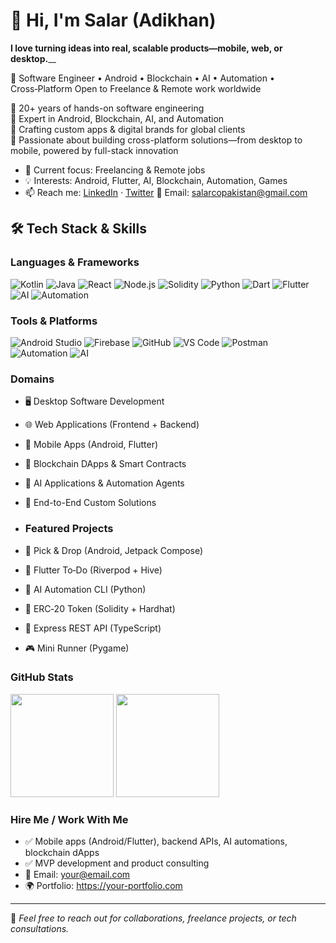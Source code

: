 # 👋 Hi, I'm Salar (Adikhan)

**I love turning ideas into real, scalable products—mobile, web, or desktop.**__


🚀 Software Engineer • Android • Blockchain • AI • Automation • Cross‑Platform
    Open to Freelance & Remote work worldwide

🔧 20+ years of hands-on software engineering  
🚀 Expert in Android, Blockchain, AI, and Automation  
🎯 Crafting custom apps & digital brands for global clients  
🧠 Passionate about building cross-platform solutions—from desktop to mobile, powered by full-stack innovation

- 🔭 Current focus: Freelancing & Remote jobs
- 💡 Interests: Android, Flutter, AI, Blockchain, Automation, Games
- 📫 Reach me: [LinkedIn](https://linkedin.com/in/YOUR_USERNAME) · [Twitter](https://twitter.com/YOUR_USERNAME)
  📧 Email: salarcopakistan@gmail.com

## 🛠️ Tech Stack & Skills

### Languages & Frameworks

![Kotlin](https://img.shields.io/badge/Kotlin-0095D5?style=for-the-badge&logo=kotlin&logoColor=white)
![Java](https://img.shields.io/badge/Java-007396?style=for-the-badge&logo=java&logoColor=white)
![React](https://img.shields.io/badge/React-20232A?style=for-the-badge&logo=react&logoColor=61DAFB)
![Node.js](https://img.shields.io/badge/Node.js-339933?style=for-the-badge&logo=nodedotjs&logoColor=white)
![Solidity](https://img.shields.io/badge/Solidity-363636?style=for-the-badge&logo=solidity&logoColor=white)
![Python](https://img.shields.io/badge/Python-3776AB?style=for-the-badge&logo=python&logoColor=white)
![Dart](https://img.shields.io/badge/Dart-0175C2?style=for-the-badge&logo=dart&logoColor=white)
![Flutter](https://img.shields.io/badge/Flutter-02569B?style=for-the-badge&logo=flutter&logoColor=white)
<img src="https://img.shields.io/badge/AI-000000?logo=openai&logoColor=white" alt="AI"/>
<img src="https://img.shields.io/badge/Automation-FF6F00?logo=zapier&logoColor=white" alt="Automation"/>



### Tools & Platforms
![Android Studio](https://img.shields.io/badge/Android%20Studio-3DDC84?style=for-the-badge&logo=android-studio&logoColor=white)
![Firebase](https://img.shields.io/badge/Firebase-FFCA28?style=for-the-badge&logo=firebase&logoColor=black)
![GitHub](https://img.shields.io/badge/GitHub-181717?style=for-the-badge&logo=github&logoColor=white)
![VS Code](https://img.shields.io/badge/VS%20Code-007ACC?style=for-the-badge&logo=visual-studio-code&logoColor=white)
![Postman](https://img.shields.io/badge/Postman-FF6C37?style=for-the-badge&logo=postman&logoColor=white)
<img src="https://img.shields.io/badge/Automation-FF6F00?logo=zapier&logoColor=white" alt="Automation"/>
<img src="https://img.shields.io/badge/AI-000000?logo=openai&logoColor=white" alt="AI"/>



### Domains
- 🖥️ Desktop Software Development  
- 🌐 Web Applications (Frontend + Backend)  
- 📱 Mobile Apps (Android, Flutter)  
- 🔗 Blockchain DApps & Smart Contracts  
- 🤖 AI Applications & Automation Agents  
- 🧩 End-to-End Custom Solutions

- ### Featured Projects
- 🚖 Pick & Drop (Android, Jetpack Compose)
- 📱 Flutter To‑Do (Riverpod + Hive)
- 🧠 AI Automation CLI (Python)
- 🧱 ERC‑20 Token (Solidity + Hardhat)
- 🧩 Express REST API (TypeScript)
- 🎮 Mini Runner (Pygame)

### GitHub Stats
<!-- Replace YOUR_USERNAME below -->
<img src="https://github-readme-stats.vercel.app/api?username=YOUR_USERNAME&show_icons=true" height="165"/> 
<img src="https://github-readme-stats.vercel.app/api/top-langs/?username=YOUR_USERNAME&layout=compact" height="165"/>

### Hire Me / Work With Me
- ✅ Mobile apps (Android/Flutter), backend APIs, AI automations, blockchain dApps
- ✅ MVP development and product consulting
- 📧 Email: your@email.com
- 🌍 Portfolio: https://your-portfolio.com

---

📌 *Feel free to reach out for collaborations, freelance projects, or tech consultations.*
